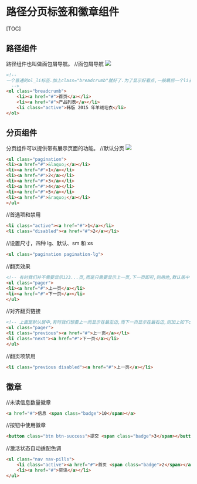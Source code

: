 # 路径分页标签和徽章组件
[TOC]

## 路径组件
路径组件也叫做面包屑导航。
//面包屑导航
![](./_image/2018-05-13-20-10-49.jpg)
```html
<!-- 
一个普通的ol_li标签.加上class="breadcrumb"就好了.为了显示好看点,一般最后一个li去掉超链接.改成active就可以了.
  -->
<ol class="breadcrumb">
    <li><a href="#">首页</a></li>
    <li><a href="#">产品列表</a></li>
    <li class="active">韩版 2015 年羊绒毛衣</li>
</ol>
```

## 分页组件
分页组件可以提供带有展示页面的功能。
//默认分页
![](./_image/2018-05-13-20-12-19.jpg)
```html
<ul class="pagination">
<li><a href="#">&laquo;</a></li>
<li><a href="#">1</a></li>
<li><a href="#">2</a></li>
<li><a href="#">3</a></li>
<li><a href="#">4</a></li>
<li><a href="#">5</a></li>
<li><a href="#">&raquo;</a></li>
</ul>
```
//首选项和禁用
```html
<li class="active"><a href="#">1</a></li>
<li class="disabled"><a href="#">2</a></li>
```
//设置尺寸，四种 lg、默认、sm 和 xs
```html
<ul class="pagination pagination-lg">
```
//翻页效果
```html
<!-- 有时我们并不需要显示123...页,而是只需要显示上一页,下一页即可,则用他,默认居中 -->
<ul class="pager">
<li><a href="#">上一页</a></li>
<li><a href="#">下一页</a></li>
</ul>
```
//对齐翻页链接
```html
<!-- 上面是默认居中,有时我们想要上一而显示在最左边,而下一页显示在最右边,则加上如下class就行了. -->
<ul class="pager">
<li class="previous"><a href="#">上一页</a></li>
<li class="next"><a href="#">下一页</a></li>
</ul>
```
//翻页项禁用
```html
<li class="previous disabled"><a href="#">上一页</a></li>
```

## 徽章
//未读信息数量徽章
```html
<a href="#">信息 <span class="badge">10</span></a>
```
//按钮中使用徽章
```html
<button class="btn btn-success">提交 <span class="badge">3</span></button>
```
//激活状态自动适配色调
```html
<ul class="nav nav-pills">
    <li class="active"><a href="#">首页 <span class="badge">2</span></a></li>
    <li><a href="#">资讯</a></li>
</ul>

```
